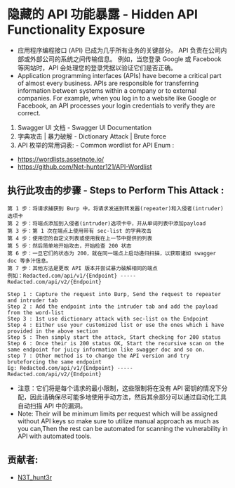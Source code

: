 # 隐藏的 API 功能暴露 - Hidden API Functionality Exposure
- 应用程序编程接口 (API) 已成为几乎所有业务的关键部分。 API 负责在公司内部或外部公司的系统之间传输信息。 例如，当您登录 Google 或 Facebook 等网站时，API 会处理您的登录凭据以验证它们是否正确。
- Application programming interfaces (APIs) have become a critical part of almost every business. APIs are responsible for transferring information between systems within a company or to external companies. For example, when you log in to a website like Google or Facebook, an API processes your login credentials to verify they are correct.

1. Swagger UI 文档 - Swagger UI Documentation
2. 字典攻击 | 暴力破解 - Dictionary Attack | Brute force
3. API 枚举的常用词表: - Common wordlist for API Enum :
- https://wordlists.assetnote.io/
- https://github.com/Net-hunter121/API-Wordlist

## 执行此攻击的步骤 - Steps to Perform This Attack :
```
第 1 步：将请求捕获到 Burp 中，将请求发送到转发器(repeater)和入侵者(intruder)选项卡
第 2 步：将端点添加到入侵者(intruder)选项卡中，并从单词列表中添加payload
第 3 步：第 1 次在端点上使用带有 sec-list 的字典攻击
第 4 步：使用您的自定义列表或使用我在上一节中提供的列表
第 5 步：然后简单地开始攻击，开始检查 200 状态
第 6 步：一旦它们的状态为 200，就在同一端点上启动递归扫描，以获取诸如 swagger doc 等多汁信息。
第 7 步：其他方法是更改 API 版本并尝试暴力破解相同的端点
例如：Redacted.com/api/v1/{Endpoint} ----- Redacted.com/api/v2/{Endpoint}

Step 1 : Capture the request into Burp, Send the request to repeater and intruder tab
Step 2 : Add the endpoint into the intruder tab and add the payload from the word-list
Step 3 : 1st use dictionary attack with sec-list on the Endpoint
Step 4 : Either use your customized list or use the ones which i have provided in the above section
Step 5 : Then simply start the attack, Start checking for 200 status
Step 6 : Once their is 200 status OK, Start the recursive scan on the same endpoint for juicy information like swagger doc and so on.
step 7 : Other method is to change the API version and try bruteforcing the same endpoint
Eg: Redacted.com/api/v1/{Endpoint} ----- Redacted.com/api/v2/{Endpoint}
```
* 注意：它们将是每个请求的最小限制，这些限制将在没有 API 密钥的情况下分配，因此请确保尽可能多地使用手动方法，然后其余部分可以通过自动化工具自动扫描 API 中的漏洞。
* Note: Their will be minimum limits per request which will be assigned without API keys so make sure to utilize manual approach as much as you can,Then the rest can be automated for scanning the vulnerability in API with automated tools.

## 贡献者:
- [N3T_hunt3r](https://twitter.com/N3T_hunt3r)

